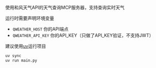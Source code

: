 使用和风天气API的天气查询MCP服务器，支持查询实时天气

运行时需要声明环境变量
- `QWEATHER_HOST` 你的API端点
- `QWEATHER_API_KEY` 你的API_KEY（只做了API_KEY验证，不支持JWT）

建议使用[uv](https://docs.astral.sh/uv/)运行项目

```bash
uv sync
uv run main.py
```
